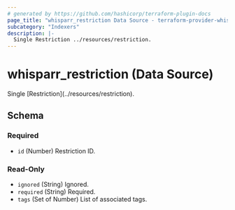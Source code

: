 ```yaml
---
# generated by https://github.com/hashicorp/terraform-plugin-docs
page_title: "whisparr_restriction Data Source - terraform-provider-whisparr"
subcategory: "Indexers"
description: |-
  Single Restriction ../resources/restriction.
---
```


# whisparr_restriction (Data Source)

<!-- subcategory:Indexers -->Single [Restriction](../resources/restriction).



<!-- schema generated by tfplugindocs -->
## Schema

### Required

- `id` (Number) Restriction ID.

### Read-Only

- `ignored` (String) Ignored.
- `required` (String) Required.
- `tags` (Set of Number) List of associated tags.


